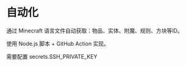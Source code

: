 # 自动化

通过 Minecraft 语言文件自动获取：物品、实体、附魔、规则、方块等ID。

使用 Node.js 脚本 + GitHub Action 实现。

需要配置 secrets.SSH_PRIVATE_KEY